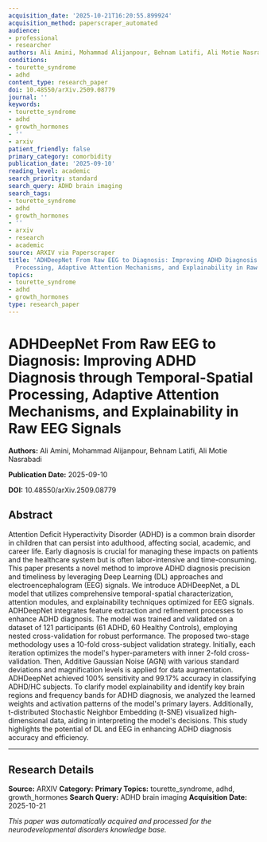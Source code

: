 ```yaml
---
acquisition_date: '2025-10-21T16:20:55.899924'
acquisition_method: paperscraper_automated
audience:
- professional
- researcher
authors: Ali Amini, Mohammad Alijanpour, Behnam Latifi, Ali Motie Nasrabadi
conditions:
- tourette_syndrome
- adhd
content_type: research_paper
doi: 10.48550/arXiv.2509.08779
journal: ''
keywords:
- tourette_syndrome
- adhd
- growth_hormones
- ''
- arxiv
patient_friendly: false
primary_category: comorbidity
publication_date: '2025-09-10'
reading_level: academic
search_priority: standard
search_query: ADHD brain imaging
search_tags:
- tourette_syndrome
- adhd
- growth_hormones
- ''
- arxiv
- research
- academic
source: ARXIV via Paperscraper
title: 'ADHDeepNet From Raw EEG to Diagnosis: Improving ADHD Diagnosis through Temporal-Spatial
  Processing, Adaptive Attention Mechanisms, and Explainability in Raw EEG Signals'
topics:
- tourette_syndrome
- adhd
- growth_hormones
type: research_paper
---
```


# ADHDeepNet From Raw EEG to Diagnosis: Improving ADHD Diagnosis through Temporal-Spatial Processing, Adaptive Attention Mechanisms, and Explainability in Raw EEG Signals

**Authors:** Ali Amini, Mohammad Alijanpour, Behnam Latifi, Ali Motie Nasrabadi

**Publication Date:** 2025-09-10

**DOI:** 10.48550/arXiv.2509.08779

## Abstract

Attention Deficit Hyperactivity Disorder (ADHD) is a common brain disorder in children that can persist into adulthood, affecting social, academic, and career life. Early diagnosis is crucial for managing these impacts on patients and the healthcare system but is often labor-intensive and time-consuming. This paper presents a novel method to improve ADHD diagnosis precision and timeliness by leveraging Deep Learning (DL) approaches and electroencephalogram (EEG) signals. We introduce ADHDeepNet, a DL model that utilizes comprehensive temporal-spatial characterization, attention modules, and explainability techniques optimized for EEG signals. ADHDeepNet integrates feature extraction and refinement processes to enhance ADHD diagnosis. The model was trained and validated on a dataset of 121 participants (61 ADHD, 60 Healthy Controls), employing nested cross-validation for robust performance. The proposed two-stage methodology uses a 10-fold cross-subject validation strategy. Initially, each iteration optimizes the model's hyper-parameters with inner 2-fold cross-validation. Then, Additive Gaussian Noise (AGN) with various standard deviations and magnification levels is applied for data augmentation. ADHDeepNet achieved 100% sensitivity and 99.17% accuracy in classifying ADHD/HC subjects. To clarify model explainability and identify key brain regions and frequency bands for ADHD diagnosis, we analyzed the learned weights and activation patterns of the model's primary layers. Additionally, t-distributed Stochastic Neighbor Embedding (t-SNE) visualized high-dimensional data, aiding in interpreting the model's decisions. This study highlights the potential of DL and EEG in enhancing ADHD diagnosis accuracy and efficiency.

---

## Research Details

**Source:** ARXIV
**Category:** 
**Primary Topics:** tourette_syndrome, adhd, growth_hormones
**Search Query:** ADHD brain imaging
**Acquisition Date:** 2025-10-21

*This paper was automatically acquired and processed for the neurodevelopmental disorders knowledge base.*

